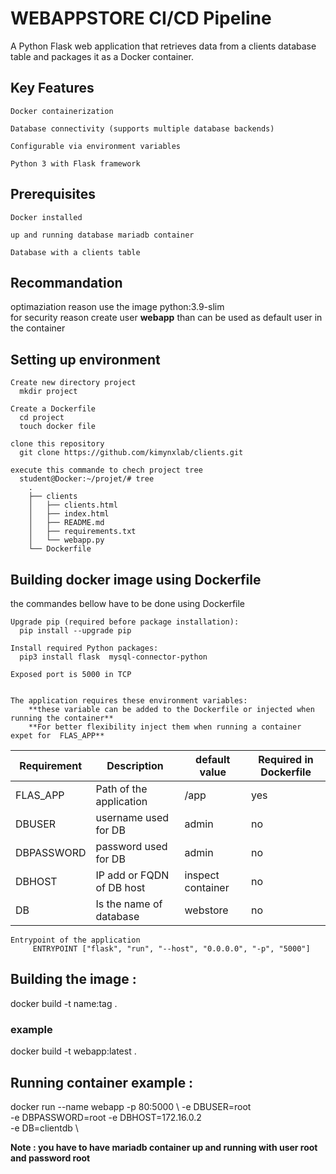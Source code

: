 # WEBAPPSTORE CI/CD Pipeline

A Python Flask web application that retrieves data from a clients database table and packages it as a Docker container.

## Key Features

    Docker containerization

    Database connectivity (supports multiple database backends)

    Configurable via environment variables

    Python 3 with Flask framework

## Prerequisites

    Docker installed

    up and running database mariadb container 

    Database with a clients table 

## Recommandation 
optimaziation reason use the image python:3.9-slim <br/> 
for security reason create user **webapp** than can be used as default user in the container 


## Setting up environment 
    Create new directory project 
      mkdir project 

    Create a Dockerfile 
      cd project 
      touch docker file 

    clone this repository 
      git clone https://github.com/kimynxlab/clients.git 

    execute this commande to chech project tree 
      student@Docker:~/projet/# tree 
        .
        ├── clients
        │   ├── clients.html
        │   ├── index.html
        │   ├── README.md
        │   ├── requirements.txt
        │   └── webapp.py
        └── Dockerfile

## Building docker image using Dockerfile 
the commandes bellow have to be done using Dockerfile 

    Upgrade pip (required before package installation):
      pip install --upgrade pip

    Install required Python packages:
      pip3 install flask  mysql-connector-python

    Exposed port is 5000 in TCP

 
    The application requires these environment variables:       
        **these variable can be added to the Dockerfile or injected when running the container**
        **For better flexibility inject them when running a container expet for  FLAS_APP**
 
 Requirement | Description               | default value      |Required in Dockerfile |
|------------|---------------------------|--------------------|------------------------
| FLAS_APP   | Path of the application   | /app               |      yes              |
| DBUSER     | username used for DB      | admin              |      no               |
| DBPASSWORD | password used for DB      | admin              |      no               |
| DBHOST     | IP add or FQDN of DB host | inspect container  |      no               |
| DB         | Is the name of database   | webstore           |      no               | 


    Entrypoint of the application 
         ENTRYPOINT ["flask", "run", "--host", "0.0.0.0", "-p", "5000"]


## Building the image :
docker build -t name:tag .

### example 
docker build -t webapp:latest .

## Running container example : 
docker run --name webapp -p 80:5000 \ 
    -e DBUSER=root \
    -e DBPASSWORD=root 
    -e DBHOST=172.16.0.2 \
    -e DB=clientdb \ 

**Note : you have to have mariadb container up and running with user root and password root**



